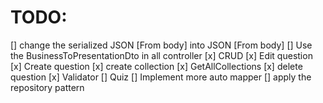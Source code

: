 # TODO:
[] change the serialized JSON [From body] into JSON [From body]
[] Use the BusinessToPresentationDto in all controller
	[x] CRUD
		[x] Edit question
		[x] Create question
		[x] create collection
		[x] GetAllCollections
		[x] delete question
	[x] Validator
	[] Quiz
[] Implement more auto mapper 
[] apply the repository pattern